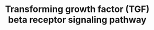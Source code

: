 ---
annotations:
- type: Pathway Ontology
  value: signaling pathway
authors:
- MaintBot
- MirellaKalafati
- Eweitz
description: ''
last-edited: 2021-05-23
organisms:
- Canis familiaris
redirect_from:
- /index.php/Pathway:WP1161
- /instance/WP1161
schema-jsonld:
- '@context': https://schema.org/
  '@id': https://wikipathways.github.io/pathways/WP1161.html
  '@type': Dataset
  creator:
    '@type': Organization
    name: WikiPathways
  description: ''
  keywords:
  - FOXO4
  - NUP153
  - MAP3K7
  - NFYC
  - MYC
  - SMURF1
  - STRAP
  - ANAPC10
  - NUP214
  - LOC487309
  - CDC27
  - AR
  - ZFYVE9
  - JUNB
  - CDC25A
  - CITED1
  - TFDP2
  - YAP1
  - SMAD4
  - UBE2D2
  - ANAPC7
  - PIAS2
  - CCNE1
  - TGFB1
  - CDKN1A
  - AXIN2
  - PARD3
  - FZR1
  - PPP2R2A
  - TGIF
  - FOS
  - Gene Symbol
  - PRKCD
  - AXIN1
  - CCND1
  - BTRC
  - UBE2D3
  - LEF1
  - FOXO1
  - DCP1A
  - TRAP1
  - KAT2B
  - ROCK1
  - FOXG1
  - ZEB2
  - PRKCB
  - SUMO1
  - HSPA8
  - TGFBR2
  - PIK3R2
  - AP2B1
  - TP73
  - SNIP1
  - DAB2
  - FKBP1A
  - NFYB
  - MEF2C
  - EIF3I
  - SNX2
  - CDK4
  - SMURF2
  - CDC23
  - SNW1
  - HNF4A
  - ESR1
  - FOXO3A
  - MAPK8
  - SNX6
  - EP300
  - COPS5
  - DVL1
  - SNX4
  - ANAPC5
  - RB1
  - XPO1
  - CCNB2
  - PRKAR1B
  - PRKCG
  - E2F5
  - NFYA
  - SKP1
  - JUN
  - GIPC1
  - SP1
  - SMAD6
  - ANAPC1
  - TGFB3
  - UBE2D1
  - PIK3R1
  - CDK2
  - LOC612523
  - STAMBPL1
  - SKIL
  - FOXH1
  - SMAD2
  - CAMK2B
  - SDC2
  - RBX1
  - E2F4
  - CAMK2G
  - ARRB2
  - MAP3K7IP1
  - FOSB
  - STK11IP
  - JUND
  - MEF2A
  - CDC2
  - FNTA
  - TGFBR1
  - ANAPC4
  - CAMK2A
  - VDR
  - SMAD7
  - NCOA1
  - CTNNB1
  - PRKAR2A
  - DAXX
  - ZEB1
  - ENG
  - SKI
  - KPNB1
  - SNX1
  - CDK6
  - MAPK14
  - ACVRL1
  - ATF2
  - ERBB2IP
  - TGFB2
  - MAP2K6
  - CTCF
  - CDC16
  - RBL1
  - MAP2K3
  - CAMK2D
  - TP53
  - CD44
  - RBL2
  - ATF3
  - ANAPC2
  - TFDP1
  - ETS1
  - TGFBR3
  - SMAD3
  - PIAS1
  - CUL1
  - STK11
  - CAV1
  - HOXA9
  - RUNX2
  - HGS
  - CREBBP
  - SPARC
  license: CC0
  name: Transforming growth factor (TGF) beta receptor signaling pathway
seo: CreativeWork
title: Transforming growth factor (TGF) beta receptor signaling pathway
wpid: WP1161
---